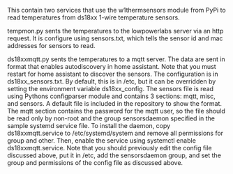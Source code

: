 This contain two services that use the w1thermsensors module from PyPi
to read temperatures from ds18xx 1-wire temperature sensors.

tempmon.py sents the temperatures to the lowpowerlabs server via an http request. It is configure using sensors.txt, which tells the sensor id and mac addresses for sensors to read.

ds18xxmqtt.py sents the temperatures to a mqtt server. The data are
sent in  format that enables autodiscovery in home assistant. Note
that you must restart for home assistant to discover the sensors. The
configuration is in ds18xx_sensors.txt. By default, this is in /etc, but
it can be overridden by setting the environment variable ds18xx_config.
The sensors file is read using Pythons configparser module and contains
3 sections: mqtt, misc, and sensors. A default file is included in the
repository to show the format. The mqtt section contains the password
for the mqtt user, so the file should be read only by non-root and the
group sensorsdaemon specified in the sample systemd service file. To
install the daemon, copy ds18xxmqtt.service to /etc/systemd/system and remove
all permissions for group and other. Then, enable the service using
systemctl enable ds18xxmqtt.service. Note that you should previously
edit the config file discussed above, put it in /etc, add the sensorsdaemon group,
and set the group and permissions of the config file as discussed above.


